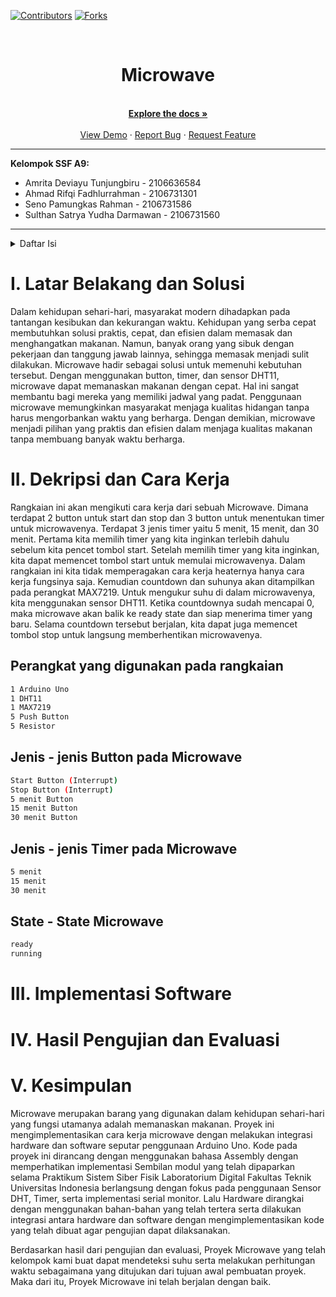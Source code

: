 [![Contributors][contributors-shield]][contributors-url]
[![Forks][forks-shield]][forks-url]

<!-- PROJECT LOGO -->
<br />
<div align="center">

  <h1 align="center">Microwave</h1>

  <p align="center">
    <br />
    <a href="https://github.com/rroiii/Electronic-Vault-Lock"><strong>Explore the docs »</strong></a>
    <br />
    <br />
    <a href="https://github.com/rroiii/Electronic-Vault-Lock">View Demo</a>
    ·
    <a href="https://github.com/rroiii/Electronic-Vault-Lock/issues">Report Bug</a>
    ·
    <a href="https://github.com/rroiii/Electronic-Vault-Lock/issues">Request Feature</a>
  </p>
</div>

___
**Kelompok SSF A9:**
+ Amrita Deviayu Tunjungbiru	- 2106636584
+ Ahmad Rifqi Fadhlurrahman - 2106731301
+ Seno Pamungkas Rahman - 2106731586
+ Sulthan Satrya Yudha Darmawan - 2106731560
___

<!-- TABLE OF CONTENTS -->
<details>
  <summary>Daftar Isi</summary>
  <ol>
    <li><a href="#latar-belakang">Latar Belakang</a></li>
    <li><a href="#dekripsi-dan-cara-kerja">Dekripsi dan Cara Kerja</a></li>
    <li><a href="#perangkat-yang-digunakan-pada-rangkaian">Perangkat yang digunakan pada rangkaian</a></li>
    <li><a href="#jenis---jenis-button-pada-microwave">Jenis - jenis Button pada Microwave</a></li>
    <li><a href="#jenis---jenis-timer-pada-microwave">Jenis - jenis Timer pada Microwave</a></li>
    <li><a href="#state---state-microwave">State - State Microwave</a></li>
  </ol>
</details>

# I. Latar Belakang dan Solusi
Dalam kehidupan sehari-hari, masyarakat modern dihadapkan pada tantangan kesibukan dan kekurangan waktu. Kehidupan yang serba cepat membutuhkan solusi praktis, cepat, dan efisien dalam memasak dan menghangatkan makanan. Namun, banyak orang yang sibuk dengan pekerjaan dan tanggung jawab lainnya, sehingga memasak menjadi sulit dilakukan. Microwave hadir sebagai solusi untuk memenuhi kebutuhan tersebut. Dengan menggunakan button, timer, dan sensor DHT11, microwave dapat memanaskan makanan dengan cepat. Hal ini sangat membantu bagi mereka yang memiliki jadwal yang padat. Penggunaan microwave memungkinkan masyarakat menjaga kualitas hidangan tanpa harus mengorbankan waktu yang berharga. Dengan demikian, microwave menjadi pilihan yang praktis dan efisien dalam menjaga kualitas makanan tanpa membuang banyak waktu berharga.


# II. Dekripsi dan Cara Kerja
Rangkaian ini akan mengikuti cara kerja dari sebuah Microwave. Dimana terdapat 2 button untuk start dan stop dan 3 button untuk menentukan timer untuk microwavenya. Terdapat 3 jenis timer yaitu 5 menit, 15 menit, dan 30 menit. Pertama kita memilih timer yang kita inginkan terlebih dahulu sebelum kita pencet tombol start. Setelah memilih timer yang kita inginkan, kita dapat memencet tombol start untuk memulai microwavenya. Dalam rangkaian ini kita tidak memperagakan cara kerja heaternya hanya cara kerja fungsinya saja. Kemudian countdown dan suhunya akan ditampilkan pada perangkat MAX7219. Untuk mengukur suhu di dalam microwavenya, kita menggunakan sensor DHT11. Ketika countdownya sudah mencapai 0, maka microwave akan balik ke ready state dan siap menerima timer yang baru. Selama countdown tersebut berjalan, kita dapat juga memencet tombol stop untuk langsung memberhentikan microwavenya.
 
## Perangkat yang digunakan pada rangkaian
```bash
1 Arduino Uno
1 DHT11
1 MAX7219
5 Push Button
5 Resistor
``` 

## Jenis - jenis Button pada Microwave
```bash
Start Button (Interrupt)
Stop Button (Interrupt)
5 menit Button
15 menit Button
30 menit Button
```

## Jenis - jenis Timer pada Microwave
```bash
5 menit
15 menit
30 menit
```

## State - State Microwave
```bash
ready
running
```

# III. Implementasi Software

# IV. Hasil Pengujian dan Evaluasi

# V. Kesimpulan
Microwave merupakan barang yang digunakan dalam kehidupan sehari-hari yang fungsi utamanya adalah memanaskan makanan. Proyek ini mengimplementasikan cara kerja microwave dengan melakukan integrasi hardware dan software seputar penggunaan Arduino Uno. Kode pada proyek ini dirancang dengan menggunakan bahasa Assembly dengan memperhatikan implementasi Sembilan modul yang telah dipaparkan selama Praktikum Sistem Siber Fisik Laboratorium Digital Fakultas Teknik Universitas Indonesia berlangsung dengan fokus pada penggunaan Sensor DHT, Timer, serta implementasi serial monitor. Lalu Hardware dirangkai dengan menggunakan bahan-bahan yang telah tertera serta dilakukan integrasi antara hardware dan software dengan mengimplementasikan kode yang telah dibuat agar pengujian dapat dilaksanakan.

Berdasarkan hasil dari pengujian dan evaluasi, Proyek Microwave yang telah kelompok kami buat dapat mendeteksi suhu serta melakukan perhitungan waktu sebagaimana yang ditujukan dari tujuan awal pembuatan proyek. Maka dari itu, Proyek Microwave ini telah berjalan dengan baik.


<!-- MARKDOWN LINKS & IMAGES -->
  [contributors-shield]: https://img.shields.io/github/contributors/othneildrew/Best-README-Template.svg?style=for-the-badge
  [contributors-url]: https://github.com/rroiii/Electronic-Vault-Lock/graphs/contributors
  [forks-shield]: https://img.shields.io/github/forks/othneildrew/Best-README-Template.svg?style=for-the-badge
  [forks-url]: https://github.com/rroiii/Electronic-Vault-Lock/network/members
  
